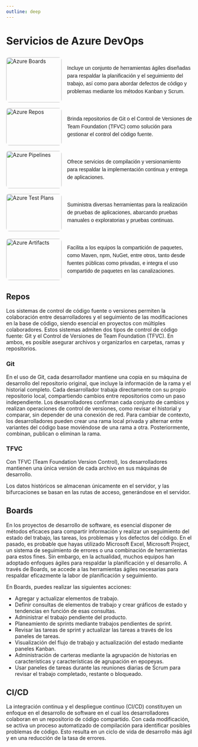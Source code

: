 ```yaml
---
outline: deep
---
```


# Servicios de Azure DevOps

<div class="contenedor">
  <div class="fila">
    <img src="/servicios_azure/azure_boards.png" alt="Azure Boards">
    <div class="texto">
      <p>
      Incluye un conjunto de herramientas ágiles diseñadas para respaldar la planificación y el seguimiento del trabajo, así como para abordar defectos de código y problemas mediante los métodos Kanban y Scrum. 
      </p>
    </div>
  </div>

  <div class="fila">
    <img src="/servicios_azure/azure_repos.png" alt="Azure Repos">
    <div class="texto">
      <p>
      Brinda repositorios de Git o el Control de Versiones de Team Foundation (TFVC) como solución para gestionar el control del código fuente.
      </p>
    </div>
  </div>

  <div class="fila">
    <img src="/servicios_azure/azure_pipelines.png" alt="Azure Pipelines">
    <div class="texto">
      <p>
      Ofrece servicios de compilación y versionamiento para respaldar la implementación continua y entrega de aplicaciones.
      </p>
    </div>
  </div>

  <div class="fila">
    <img src="/servicios_azure/azure_test_plans.png" alt="Azure Test Plans">
    <div class="texto">
      <p>
      Suministra diversas herramientas para la realización de pruebas de aplicaciones, abarcando pruebas manuales o exploratorias y pruebas continuas.
      </p>
    </div>
  </div>

  <div class="fila">
    <img src="/servicios_azure/azure_artifacts.png" alt="Azure Artifacts">
    <div class="texto">
      <p>
      Facilita a los equipos la compartición de paquetes, como Maven, npm, NuGet, entre otros, tanto desde fuentes públicas como privadas, e integra el uso compartido de paquetes en las canalizaciones.
      </p>
    </div>
  </div>
</div>

<style scoped>
.contenedor {
  display: grid;
  grid-template-columns: 150px 1fr;
  gap: 15px;
  align-items: center;
  max-width: 700px;
  margin: 2rem auto;
}

.fila {
  display: contents;
}

.fila img {
  width: 100%;
  border-radius: 8px;
}

.texto {
  font-family: Arial, sans-serif;
  line-height: 1.5;
}

.fila:not(:last-child) img, 
.fila:not(:last-child) .texto {
  margin-bottom: 10px;
}
</style>


## Repos

Los sistemas de control de código fuente o versiones permiten la colaboración entre desarrolladores y el seguimiento de las modificaciones en la base de código, siendo esencial en proyectos con múltiples colaboradores. Estos sistemas admiten dos tipos de control de código fuente: Git y el Control de Versiones de Team Foundation (TFVC). En ambos, es posible asegurar archivos y organizarlos en carpetas, ramas y repositorios.


### Git

En el uso de Git, cada desarrollador mantiene una copia en su máquina de desarrollo del repositorio original, que incluye la información de la rama y el historial completo. Cada desarrollador trabaja directamente con su propio repositorio local, compartiendo cambios entre repositorios como un paso independiente. Los desarrolladores confirman cada conjunto de cambios y realizan operaciones de control de versiones, como revisar el historial y comparar, sin depender de una conexión de red. Para cambiar de contexto, los desarrolladores pueden crear una rama local privada y alternar entre variantes del código base moviéndose de una rama a otra. Posteriormente, combinan, publican o eliminan la rama.


### TFVC

Con TFVC (Team Foundation Version Control), los desarrolladores mantienen una única versión de cada archivo en sus máquinas de desarrollo.

Los datos históricos se almacenan únicamente en el servidor, y las bifurcaciones se basan en las rutas de acceso, generándose en el servidor.


## Boards

En los proyectos de desarrollo de software, es esencial disponer de métodos eficaces para compartir información y realizar un seguimiento del estado del trabajo, las tareas, los problemas y los defectos del código. En el pasado, es probable que hayas utilizado Microsoft Excel, Microsoft Project, un sistema de seguimiento de errores o una combinación de herramientas para estos fines. Sin embargo, en la actualidad, muchos equipos han adoptado enfoques ágiles para respaldar la planificación y el desarrollo. A través de Boards, se accede a las herramientas ágiles necesarias para respaldar eficazmente la labor de planificación y seguimiento.


En Boards, puedes realizar las siguientes acciones:

- Agregar y actualizar elementos de trabajo.
- Definir consultas de elementos de trabajo y crear gráficos de estado y tendencias en función de esas consultas.
- Administrar el trabajo pendiente del producto.
- Planeamiento de sprints mediante trabajos pendientes de sprint.
- Revisar las tareas de sprint y actualizar las tareas a través de los paneles de tareas.
- Visualización del flujo de trabajo y actualización del estado mediante paneles Kanban.
- Administración de carteras mediante la agrupación de historias en características y características de agrupación en epopeyas.
- Usar paneles de tareas durante las reuniones diarias de Scrum para revisar el trabajo completado, restante o bloqueado.


## CI/CD

La integración continua y el despliegue continuo (CI/CD) constituyen un enfoque en el desarrollo de software en el cual los desarrolladores colaboran en un repositorio de código compartido. Con cada modificación, se activa un proceso automatizado de compilación para identificar posibles problemas de código. Esto resulta en un ciclo de vida de desarrollo más ágil y en una reducción de la tasa de errores.